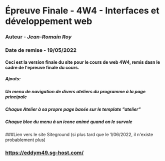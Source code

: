 # Épreuve Finale - 4W4 - Interfaces et développement web
### Auteur - *Jean-Romain Roy*
### Date de remise - 19/05/2022

#### Ceci est la version finale du site pour le cours de web 4W4, remis dasn le cadre de l'epreuve finale du cours.
##### Ajouts: 
##### Un menu de navigation de divers ateliers du programme à la page principale
##### Chaque Atelier à sa propre page basée sur le template "atelier"
##### Chaque bloc du menu à un icone animé quand on le survole

###Lien vers le site Siteground (si plus tard que le 1/06/2022, il n'existe probablement plus)
### https://eddym49.sg-host.com/

